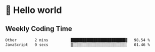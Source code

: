 # 🍻 Hello world

## Weekly Coding Time
<!--START_SECTION:waka-->

```txt
Other        2 mins          ████████████████████████▓   98.54 %
JavaScript   0 secs          ▒░░░░░░░░░░░░░░░░░░░░░░░░   01.46 %
```

<!--END_SECTION:waka-->
